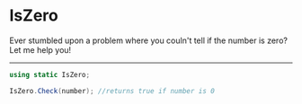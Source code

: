 # IsZero
Ever stumbled upon a problem where you couln't tell if the number is zero? Let me help you!
<hr>

```C#
using static IsZero;

IsZero.Check(number); //returns true if number is 0
```
